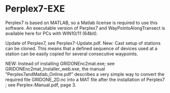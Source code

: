 # Perplex7-EXE
Perplex7 is based on MATLAB, so a Matlab license is required to use this software. An executable version of Perplex7 and WayPointsAlongTransect is available here for PCs with WIN10/11 (64bit).

Update of Perplex7, see Perplex7-Update.pdf.
New: Cast setup of stations can be cloned. This means that a defined sequence of devices used at a station can be easily copied for several consecutive waypoints.

NEW:
Instead of installing GRIDONEnc2mat.exe; see GRIDONEnc2mat_Installer_web.exe, the manual “Perplex7andMatlab_Online.pdf” describes a very simple way to convert the required file GRIDONE_2D.nc 
into a MAT file after the installation of Perplex7 ; see Perplex-Manual.pdf, page 3.
